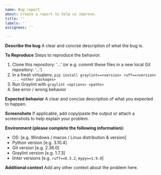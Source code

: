 ```yaml
---
name: Bug report
about: Create a report to help us improve.
title: ''
labels: ''
assignees: ''

---
```


<!-- 

    NOTE:

    To ask for help using Graylint, please use Discussions (see the top of this page).
    This form is only for reporting bugs.

-->

**Describe the bug**
A clear and concise description of what the bug is.

**To Reproduce**
Steps to reproduce the behavior:
1. Clone this repository: '...' (or e.g. commit these files in a new local Git repository: '...')
2. In a fresh virtualenv, `pip install graylint==<version> ruff==<version> ... <other packages>`
3. Run Graylint with `graylint <options> <paths>`
4. See error / wrong behavior

**Expected behavior**
A clear and concise description of what you expected to happen.

**Screenshots**
If applicable, add copy/paste the output or attach a screenshots to help explain your problem.

**Environment (please complete the following information):**
 - OS: [e.g. Windows / macos / Linux distribution & version]
 - Python version [e.g. 3.10.4]
 - Git version [e.g. 2.36.0]
 - Graylint version [e.g. 1.7.3]
 - linter versions [e.g. `ruff==0.3.2`, `mypy==1.9.0`]

**Additional context**
Add any other context about the problem here.
